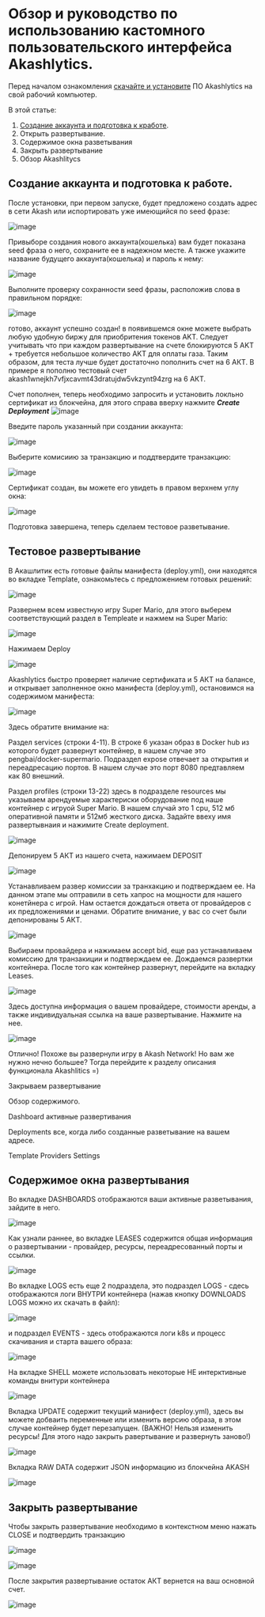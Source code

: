 # Обзор и руководство по использованию кастомного пользовательского интерфейса Akashlytics.

Перед началом ознакомления [скачайте и установите](https://akashlytics.com/deploy) ПО Akashlytics на свой рабочий компьютер.

В этой статье:
1. [Создание аккаунта и подготовка к кработе](https://github.com/Dimokus88/guides/edit/main/Akashlytics/RU-guide.md#%D1%81%D0%BE%D0%B7%D0%B4%D0%B0%D0%BD%D0%B8%D0%B5-%D0%B0%D0%BA%D0%BA%D0%B0%D1%83%D0%BD%D1%82%D0%B0-%D0%B8-%D0%BF%D0%BE%D0%B4%D0%B3%D0%BE%D1%82%D0%BE%D0%B2%D0%BA%D0%B0-%D0%BA-%D1%80%D0%B0%D0%B1%D0%BE%D1%82%D0%B5).
2. Открыть развертывание.
3. Содержимое окна разветывания
4. Закрыть развертывание
5. Обзор Akashlitycs

## Создание аккаунта и подготовка к работе.
После установки, при первом запуске, будет предложено создать адрес в сети Akash или испортировать уже имеющийся по seed фразе:

![image](https://user-images.githubusercontent.com/23629420/179983489-a8b76248-edea-4356-8e87-3ec2761ae8b8.png)

Привыборе создания нового аккаунта(кошелька) вам будет показана seed фраза о него, сохраните ее в надежном месте. А также укажите название будущего аккаунта(кошелька) и пароль к нему:

![image](https://user-images.githubusercontent.com/23629420/179984081-47586ff3-76bb-4951-9c44-50e68e95fac9.png)

Выполните проверку сохранности seed фразы, расположив слова в правильном порядке:

![image](https://user-images.githubusercontent.com/23629420/179984518-4d68dba5-2914-40e5-a8d1-8c193c7db6f3.png)

готово, аккаунт успешно создан!
в появившемся окне можете выбрать любую удобную биржу для приобритения токенов AKT. Следует учитывать что при каждом развертывание на счете блокируются 5 AKT + требуется небольшое количество AKT для оплаты газа. Таким образом, для теста лучше будет достаточно пополнить счет на 6 АКТ. В примере я пополню тестовый счет akash1wnejkh7vfjxcavmt43dratujdw5vkzynt94zrg на 6 АКТ.

Счет пополнен, теперь необходимо запросить и установить локльно сертификат из блокчейна, для этого справа вверху нажмите ***Create Deployment***
![image](https://user-images.githubusercontent.com/23629420/179985902-ac2a82cd-522c-4a24-b1d6-6f5c16f24fbe.png)

Введите пароль указанный при создании аккаунта:

![image](https://user-images.githubusercontent.com/23629420/179986384-90fc70fe-3c6e-4a71-8592-ccd2d04dcb7c.png)

Выберите комисиию за транзакцию и поддтвердите транзакцию:

![image](https://user-images.githubusercontent.com/23629420/179986643-a41816cc-5338-4036-8fa6-b4a2ceabdf54.png)

Сертификат создан, вы можете его увидеть в правом верхнем углу окна:

![image](https://user-images.githubusercontent.com/23629420/179986849-36066744-450f-440a-a392-542afcc3b883.png)

Подготовка завершена, теперь сделаем тестовое разветывание.

## Тестовое развертывание

В Акашлитик есть готовые файлы манифеста (deploy.yml), они находятся во вкладке Template, ознакомьтесь с предложением готовых решений: 

![image](https://user-images.githubusercontent.com/23629420/179993135-a0b5f5d1-8236-41f1-886b-8bfe664c8358.png)

Развернем всем известную игру Super Mario, для этого выберем соответствующий раздел в Templeate и нажмем на Super Mario:

![image](https://user-images.githubusercontent.com/23629420/179993710-bdf5464e-a8cf-4426-857a-92ae80d7f3c7.png)

Нажимаем Deploy 

![image](https://user-images.githubusercontent.com/23629420/179993892-8a2b96bb-b529-46f7-92bb-2f5e34ac3c87.png)

Akashlytics быстро проверяет наличие сертификата и 5 АКТ на балансе, и открывает заполненное окно манифеста (deploy.yml), остановимся на содержимом манифеста:

![image](https://user-images.githubusercontent.com/23629420/179994491-9ddb00f5-14ea-4430-ae43-1d23e406c854.png)

Здесь обратите внимание на:

Раздел services (строки 4-11). В строке 6 указан образ в Docker hub из которого будет развернут контейнер, в нашем случае это pengbai/docker-supermario. Подраздел expose отвечает за открытия и переадресацию портов. В нашем случае это порт 8080 предтавляем как 80 внешний.

Раздел profiles (строки 13-22) здесь в подразделе resources мы указываем арендуемые характериски оборудование под наше контейнер с игруой Super Mario. В нашем случай это 1 cpu, 512 мб оперативной памяти и 512мб жесткого диска. Задайте ввеху имя развертывнаия и нажимите Create deployment.

![image](https://user-images.githubusercontent.com/23629420/179996364-3f4591e3-731c-41b3-91ae-d580fc6bad8e.png)

Депонируем 5 АКТ из нашего счета, нажимаем DEPOSIT

![image](https://user-images.githubusercontent.com/23629420/179996501-52b33027-2be4-4791-b238-93ca79de8e47.png)

Устанавливаем развер комиссии за транхакцию и подтверждаем ее. На данном этапе мы оптравили в сеть хапрос на мощности для нашего конетйнера с игрой. Нам остается дождаться ответа от провайдеров с их предложениями и ценами. Обратите внимание, у вас со счет были депонированы 5 АКТ.

![image](https://user-images.githubusercontent.com/23629420/179997193-2c4793bf-392f-4d7d-81a9-8e1326083cf2.png)


Выбираем провайдера и нажимаем accept bid, еще раз устанавливаем комиссию для транзакиции и подтверждаем ее. Дождаемся развертки контейнера. После того как контейнер развернут, перейдите на вкладку Leases.

![image](https://user-images.githubusercontent.com/23629420/179997878-7d6eb433-24ef-4b67-b829-d47c858553bd.png)

Здесь доступна информация о вашем провайдере, стоимости аренды, а также индивидуальная ссылка на ваше развертывание. Нажмите на нее.

![image](https://user-images.githubusercontent.com/23629420/179998220-473b42ec-144f-4bff-b640-801fc727983b.png)

Отлично! Похоже вы развернули игру в Akash Network! Но вам же нужно нечно большее? Тогда перейдите к разделу описания функционала Akashlitics =)


Закрываем развертывание

Обзор содержимого.

Dashboard 
активные развертивания

Deployments 
все, когда либо созданные разветывание на вашем адресе.

Template
Providers
Settings

## Содержимое окна развертывания

Во вкладке DASHBOARDS отображаются ваши активные разветывания, зайдите в него.

![image](https://user-images.githubusercontent.com/23629420/180011860-0b25c946-c681-42e5-92eb-53685e42233c.png)

Как узнали раннее, во вкладке LEASES содержится общая информация о развертывании - провайдер, ресурсы, переадресованный порты и ссылки.

![image](https://user-images.githubusercontent.com/23629420/180012152-b6245abd-6be0-4030-ba1f-be4a9c9c2339.png)

Во вкладке LOGS есть еще 2 подраздела, это подраздел LOGS - сдесь отображаются логи ВНУТРИ контейнера (нажав кнопку DOWNLOADS LOGS можно их скачать в файл):

![image](https://user-images.githubusercontent.com/23629420/180012615-25fd934f-b191-415a-9994-d9449bc71cdf.png)

и подраздел EVENTS - здесь отображаются логи k8s и процесс скачивания и старта вашего образа:

![image](https://user-images.githubusercontent.com/23629420/180013447-fc46589d-70df-486e-92cd-9cad9571824a.png)

На вкладке SHELL можете использовать некоторые НЕ интерктивные команды внитури контейнера

![image](https://user-images.githubusercontent.com/23629420/180014038-5a6157d5-8329-4ffd-8feb-a3414050434e.png)

Вкладка UPDATE содержит текущий манифест (deploy.yml), здесь вы можете добваить переменные или изменить версию образа, в этом случае контейнер будет перезапущен. (ВАЖНО! Нельзя изменить ресурсы! Для этого надо закрыть равертывание и развернуть заново!)

![image](https://user-images.githubusercontent.com/23629420/180014538-95597f58-1d4b-4bc7-9ed4-eba9339b3a58.png)

Вкладка RAW DATA содержит JSON информацию из блокчейна AKASH

![image](https://user-images.githubusercontent.com/23629420/180014764-02b11971-e727-4156-8eb6-5e1900f2f1f1.png)

## Закрыть развертывание

Чтобы закрыть развертывание необходимо в контекстном меню нажать CLOSE и подтвердить транзакцию

![image](https://user-images.githubusercontent.com/23629420/180015653-5471583b-51fa-4940-819e-79d1d518b826.png)

![image](https://user-images.githubusercontent.com/23629420/180015752-d304b327-45fc-4629-93f2-7e79c0505931.png)

После закрытия развертывание остаток АКТ вернется на ваш основной счет.

![image](https://user-images.githubusercontent.com/23629420/180015965-c3044adc-4352-428c-9d1e-cec2f3e38ae9.png)












